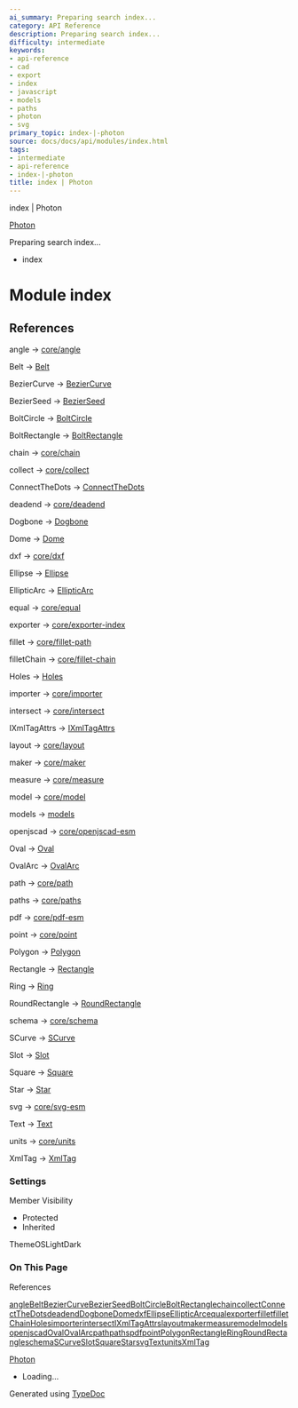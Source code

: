 ```yaml
---
ai_summary: Preparing search index...
category: API Reference
description: Preparing search index...
difficulty: intermediate
keywords:
- api-reference
- cad
- export
- index
- javascript
- models
- paths
- photon
- svg
primary_topic: index-|-photon
source: docs/docs/api/modules/index.html
tags:
- intermediate
- api-reference
- index-|-photon
title: index | Photon
---
```

index | Photon

[Photon](../index.md)




Preparing search index...

* index

# Module index

## References

angle → [core/angle](core_angle.md)


Belt → [Belt](../classes/models_Belt.Belt.md)


BezierCurve → [BezierCurve](../classes/models_BezierCurve-esm.BezierCurve.md)


BezierSeed → [BezierSeed](../classes/models_BezierCurve-esm.BezierSeed.md)


BoltCircle → [BoltCircle](../classes/models_BoltCircle.BoltCircle.md)


BoltRectangle → [BoltRectangle](../classes/models_BoltRectangle.BoltRectangle.md)


chain → [core/chain](core_chain.md)


collect → [core/collect](core_collect.md)


ConnectTheDots → [ConnectTheDots](../classes/models_ConnectTheDots.ConnectTheDots.md)


deadend → [core/deadend](core_deadend.md)


Dogbone → [Dogbone](../classes/models_Dogbone.Dogbone.md)


Dome → [Dome](../classes/models_Dome.Dome.md)


dxf → [core/dxf](core_dxf.md)


Ellipse → [Ellipse](../classes/models_Ellipse.Ellipse.md)


EllipticArc → [EllipticArc](../classes/models_Ellipse.EllipticArc.md)


equal → [core/equal](core_equal.md)


exporter → [core/exporter-index](core_exporter-index.md)


fillet → [core/fillet-path](core_fillet-path.md)


filletChain → [core/fillet-chain](core_fillet-chain.md)


Holes → [Holes](../classes/models_Holes.Holes.md)


importer → [core/importer](core_importer.md)


intersect → [core/intersect](core_intersect.md)


IXmlTagAttrs → [IXmlTagAttrs](../interfaces/core_xml.IXmlTagAttrs.md)


layout → [core/layout](core_layout.md)


maker → [core/maker](core_maker.md)


measure → [core/measure](core_measure.md)


model → [core/model](core_model.md)


models → [models](models.md)


openjscad → [core/openjscad-esm](core_openjscad-esm.md)


Oval → [Oval](../classes/models_Oval.Oval.md)


OvalArc → [OvalArc](../classes/models_OvalArc.OvalArc.md)


path → [core/path](core_path.md)


paths → [core/paths](core_paths.md)


pdf → [core/pdf-esm](core_pdf-esm.md)


point → [core/point](core_point.md)


Polygon → [Polygon](../classes/models_Polygon.Polygon.md)


Rectangle → [Rectangle](../classes/models_Rectangle.Rectangle.md)


Ring → [Ring](../classes/models_Ring.Ring.md)


RoundRectangle → [RoundRectangle](../classes/models_RoundRectangle.RoundRectangle.md)


schema → [core/schema](core_schema.md)


SCurve → [SCurve](../classes/models_SCurve.SCurve.md)


Slot → [Slot](../classes/models_Slot.Slot.md)


Square → [Square](../classes/models_Square.Square.md)


Star → [Star](../classes/models_Star.Star.md)


svg → [core/svg-esm](core_svg-esm.md)


Text → [Text](../classes/models_Text.Text.md)


units → [core/units](core_units.md)


XmlTag → [XmlTag](../classes/core_xml.XmlTag.md)

### Settings

Member Visibility

* Protected
* Inherited

ThemeOSLightDark

### On This Page

References

[angle](#angle)[Belt](#belt)[BezierCurve](#beziercurve)[BezierSeed](#bezierseed)[BoltCircle](#boltcircle)[BoltRectangle](#boltrectangle)[chain](#chain)[collect](#collect)[ConnectTheDots](#connectthedots)[deadend](#deadend)[Dogbone](#dogbone)[Dome](#dome)[dxf](#dxf)[Ellipse](#ellipse)[EllipticArc](#ellipticarc)[equal](#equal)[exporter](#exporter)[fillet](#fillet)[filletChain](#filletchain)[Holes](#holes)[importer](#importer)[intersect](#intersect)[IXmlTagAttrs](#ixmltagattrs)[layout](#layout)[maker](#maker)[measure](#measure)[model](#model)[models](#models)[openjscad](#openjscad)[Oval](#oval)[OvalArc](#ovalarc)[path](#path)[paths](#paths)[pdf](#pdf)[point](#point)[Polygon](#polygon)[Rectangle](#rectangle)[Ring](#ring)[RoundRectangle](#roundrectangle)[schema](#schema)[SCurve](#scurve)[Slot](#slot)[Square](#square)[Star](#star)[svg](#svg)[Text](#text)[units](#units)[XmlTag](#xmltag)

[Photon](../index.md)

* Loading...

Generated using [TypeDoc](https://typedoc.org/)
